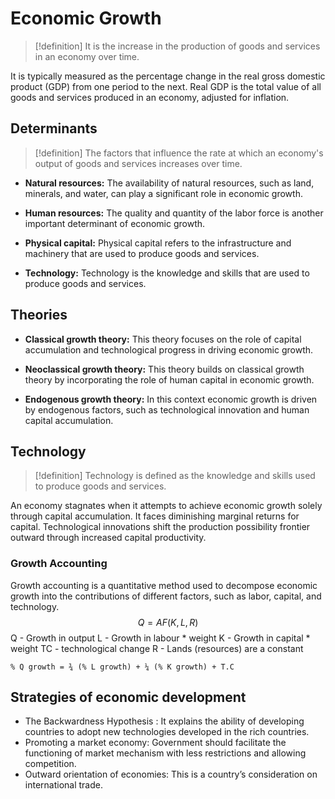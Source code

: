 # Economic Growth

> [!definition]
> It is the increase in the production of goods and services in an economy over time. 

It is typically measured as the percentage change in the real gross domestic product (GDP) from one period to the next. Real GDP is the total value of all goods and services produced in an economy, adjusted for inflation.

## Determinants

> [!definition]
> The factors that influence the rate at which an economy's output of goods and services increases over time.

- **Natural resources:** The availability of natural resources, such as land, minerals, and water, can play a significant role in economic growth. 
  
- **Human resources:** The quality and quantity of the labor force is another important determinant of economic growth.
  
- **Physical capital:** Physical capital refers to the infrastructure and machinery that are used to produce goods and services. 
  
- **Technology:** Technology is the knowledge and skills that are used to produce goods and services. 

## Theories

- **Classical growth theory:** This theory focuses on the role of capital accumulation and technological progress in driving economic growth.
  
- **Neoclassical growth theory:** This theory builds on classical growth theory by incorporating the role of human capital in economic growth.
  
- **Endogenous growth theory:** In this context economic growth is driven by endogenous factors, such as technological innovation and human capital accumulation.

## Technology

> [!definition]
> Technology is defined as the knowledge and skills used to produce goods and services.

An economy stagnates when it attempts to achieve economic growth solely through capital accumulation. It faces diminishing marginal returns for capital. Technological innovations shift the production possibility frontier outward through increased capital productivity.

### Growth Accounting
  
Growth accounting is a quantitative method used to decompose economic growth into the contributions of different factors, such as labor, capital, and technology.
$$
Q = AF (K, L, R) 
$$
Q  - Growth in output 
L  - Growth in labour * weight 
K  - Growth in capital * weight 
TC - technological change 
R  - Lands (resources) are a constant

```
% Q growth = ¾ (% L growth) + ¼ (% K growth) + T.C
```

## Strategies of economic development

- The Backwardness Hypothesis : It explains the ability of developing countries to adopt new technologies developed in the rich countries.
- Promoting a market economy: Government should facilitate the functioning of market mechanism with less restrictions and allowing competition. 
- Outward orientation of economies: This is a country’s consideration on international trade.